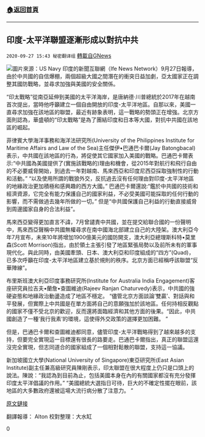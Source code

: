 ###  [:house:返回首頁](https://github.com/ourhimalayas/txt)
---

## 印度-太平洋聯盟逐漸形成以對抗中共
`2020-09-27 15:43 秘密翻译组` [轉載自GNews](https://gnews.org/zh-hant/387036/)

![]()![](https://s3.amazonaws.com/gnews-media-offload/wp-content/uploads/2020/09/27153745/cropped_USNavy-PacificOcean-rtr-img.jpg)圖片來源：US Navy
印度的新聞互聯網（Ife News Network）9月27日報導，由於中共國的自信爆棚，兩個超級大國之間潛在的衝突日益加劇，亞太國家正在調整其國防戰略，並尋求加強與美國的安全關係。

“印太戰略”從南亞延伸到美國的太平洋海岸，是唐納德·川普總統於2017年在越南首次提出，當時他呼籲建立一個自由開放的印度-太平洋地區。自那以來，美國一直尋求加強在該地區的聯盟，最近有跡象表明，這一戰略的勢頭正在增強。北京方面則認為，華盛頓的“印太戰略”是為了團結印度和日本等大國，對抗中共國在該地區的崛起。

菲律賓大學海洋事務和海洋法研究所(University of the Philippines Institute for Maritime Affairs and Law of the Sea)主任傑伊•巴通巴卡爾(Jay Batongbacal)表示，中共國在該地區的行為，將促使其它國家加入美國的戰略。巴通巴卡爾表示:“中共國為美國提供了(實施該戰略的)理由和機會，從2015年對航行和飛行自由的不必要威脅開始，到過去一年對越南、馬來西亞和印度尼西亞採取強制性的行動和活動。” “以及使用所謂的戰狼外交，反抗過去沒有任何理由對印度-太平洋地區的地緣政治更加積極和感興趣的西方大國。” 巴通巴卡爾還說:“鑑於中共國的技術和經濟資源，它完全有能力保護自己的國家利益，不必受美國可能採取的任何行動的影響，而不需做過去幾年所做的一切。” 但是“中共國保護自己利益的行動直接威脅到周邊國家自身的合法利益”。

馬來西亞變得更加直言不諱，7月曾譴責中共國，並在提交給聯合國的一份聲明中，馬來西亞聲稱中共國無權尋求在南中國海北部建立自己的大陸架。澳大利亞今年7月宣布，未來10年將增加1900億美元的國防開支，澳大利亞總理斯科特•莫里森(Scott Morrison)指出，由於領土主張引發了地區緊張局勢以及前所未有的軍事現代化。與此同時，由美國牽頭、日本、澳大利亞和印度組成的“四方”(Quad)，已多次呼籲在印度-太平洋地區建立基於規則的秩序。北京方面已經稱呼該聯盟“反華陣線”。

布里斯班澳大利亞印度事務研究所(Institute for Australia India Engagement)客座研究員拉吉夫•蘭詹•查圖維迪(Rajeev Ranjan Chaturvedy)表示，中共國的強硬姿態和地緣政治動盪造成了地區不穩定。 “儘管北京方面談論’雙贏’、對話與和平發展，但實際上中共國是在單方面將自己的意願強加於該地區。任何持相反觀點的國家不僅不受北京的歡迎，反而還將面臨經濟和其他方面的後果。“因此，中共國創造了一種’我行我素’的環境，這使得外交政策的選擇更加困難。 ”

但是，巴通巴卡爾和查圖維迪都同意，儘管印度-太平洋戰略得到了越來越多的支持，但要完全實現這一目標還有很長的路要走。巴通巴卡爾指出，真正的聯盟這還沒完全實現，但志同道合的國家組成了一個相對鬆散的聯盟，支持這一協議。

新加坡國立大學(National University of Singapore)東亞研究所(East Asian Institute)副主任兼高級研究員陳剛表示，印太聯盟在很大程度上仍只是口頭上的說法。陳說：“我認為到目前為止，包括美國本身在內的有關國家都沒有充分發揮印度太平洋倡議的作用。” “美國總統大選指日可待，巨大的不確定性擺在眼前，該地區的大多數政府還被這場大流行病分散了注意力。 ”

[原文鏈接](https://ifenewsnetwork.com/chinas-assertiveness-fuels-fears-indo-pacific-strategy-gains-support/)

翻譯報導： Alton
校對整理：大水缸

0
